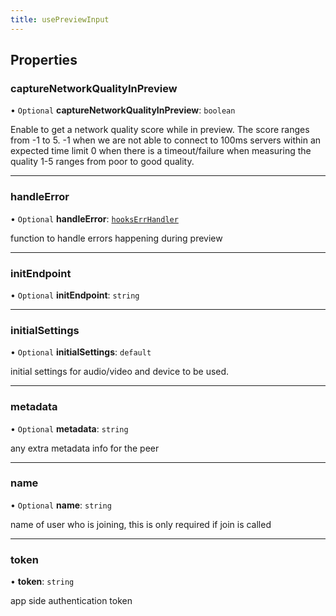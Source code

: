 ```yaml
---
title: usePreviewInput
---
```


## Properties

### captureNetworkQualityInPreview

• `Optional` **captureNetworkQualityInPreview**: `boolean`

Enable to get a network quality score while in preview. The score ranges from -1 to 5.
-1 when we are not able to connect to 100ms servers within an expected time limit
0 when there is a timeout/failure when measuring the quality
1-5 ranges from poor to good quality.

___

### handleError

• `Optional` **handleError**: [`hooksErrHandler`](/api-reference/javascript/v2/react/home/content#hookserrhandler)

function to handle errors happening during preview

___

### initEndpoint

• `Optional` **initEndpoint**: `string`

___

### initialSettings

• `Optional` **initialSettings**: `default`

initial settings for audio/video and device to be used.

___

### metadata

• `Optional` **metadata**: `string`

any extra metadata info for the peer

___

### name

• `Optional` **name**: `string`

name of user who is joining, this is only required if join is called

___

### token

• **token**: `string`

app side authentication token
